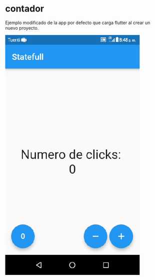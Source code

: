 # contador

Ejemplo modificado de la app por defecto que carga flutter al crear un nuevo proyecto. 

![](github/contador.gif)

